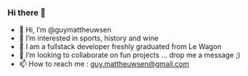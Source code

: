 ### Hi there 👋
- 👋 Hi, I’m @guymattheuwsen
- 👀 I’m interested in sports, history and wine
- 🌱 I am a fullstack developer freshly graduated from Le Wagon
- 💞️ I’m looking to collaborate on fun projects ... drop me a message ;)
- 📫 How to reach me : guy.mattheuwsen@gmail.com

<!--
**GuyMattheuwsen/GuyMattheuwsen** is a ✨ _special_ ✨ repository because its `README.md` (this file) appears on your GitHub profile.

Here are some ideas to get you started:

- 🔭 I’m currently working on ...
- 🌱 I’m currently learning ...
- 👯 I’m looking to collaborate on ...
- 🤔 I’m looking for help with ...
- 💬 Ask me about ...
- 📫 How to reach me: ...
- 😄 Pronouns: ...
- ⚡ Fun fact: ...



-->
